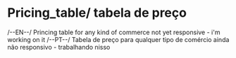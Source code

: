 # Pricing_table/ tabela de preço 
/--EN--/
Princing table for any kind of commerce
not yet responsive - i'm working on it
/--PT--/
Tabela de preço para qualquer tipo de comércio
ainda não responsivo - trabalhando nisso
